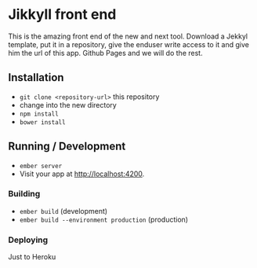 # Jikkyll front end

This is the amazing front end of the new and next tool. Download a Jekkyl template, put it in a repository, give the enduser write access to it and give him the url of this app. Github Pages and we will do the rest.

## Installation

* `git clone <repository-url>` this repository
* change into the new directory
* `npm install`
* `bower install`

## Running / Development

* `ember server`
* Visit your app at [http://localhost:4200](http://localhost:4200).

### Building

* `ember build` (development)
* `ember build --environment production` (production)

### Deploying

Just to Heroku
